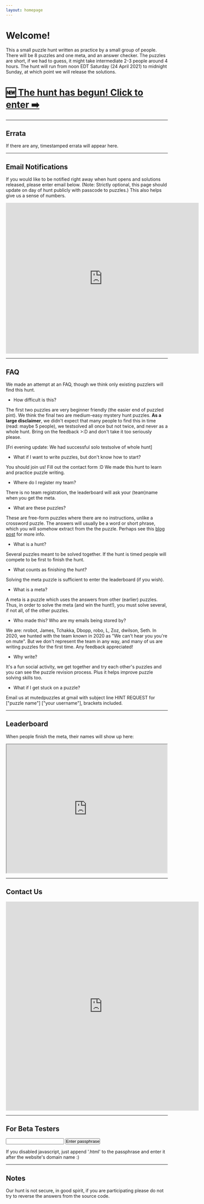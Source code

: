 ```yaml
---
layout: homepage 
---
```



# Welcome!

This a small puzzle hunt written as practice by a small group of people. There
will be 8 puzzles and one meta, and an answer checker. The puzzles are short, if
we had to guess, it might take intermediate 2-3 people around 4 hours. 
The hunt will run from noon EDT Saturday (24 April 2021) to midnight Sunday, at
which point we will release the solutions. 

# [🆕 The hunt has begun! Click to enter ➡️ ]({{site.baseurl}}/Welcome%20to%20mini%20hunt!.html)


<!--<h2><p style="text-align: center;">Hunt will begin in:</p></h2>-->
<!--<div class="countdown" id="countdown">-->
<!--<ul>-->
<!--<li><span id="days"></span><br>days</li>-->
<!--<li><span id="hours"></span><br>Hours</li>-->
<!--<li><span id="minutes"></span><br>Minutes</li>-->
<!--<li><span id="seconds"></span><br>Seconds</li>-->
<!--</ul>-->
<!--</div>-->

---

## Errata

If there are any, timestamped errata will appear here.

---

## Email Notifications 

If you would like to be notified right away when hunt opens and solutions
released, please enter email below. (Note: Strictly optional, this page should
update on day of hunt publicly with passcode to puzzles.) This also helps give us a sense
of numbers.

<iframe
src="https://docs.google.com/forms/d/e/1FAIpQLSddbKOTJN2E_08dYiGlicGEMlBbXj4gFeyfdSeHHt9oPgk2MQ/viewform?embedded=true"
width="600" height="469" frameborder="0" marginheight="0"
marginwidth="0">Loading…</iframe>


---

## FAQ

We made an attempt at an FAQ, though we think only existing puzzlers will find
this hunt. 

- How difficult is this?

The first two puzzles are very beginner friendly (the easier end of
puzzled pint). We think the final two are medium-easy mystery hunt puzzles. **As a
large disclaimer**, we didn't expect that many people to find this in time
(read: maybe 5 people), we testsolved all once but not twice, and never as a
whole hunt. Bring on the feedback >:D and don't take it too seriously please.

[Fri evening update: We had successful solo testsolve of whole hunt]

- What if I want to write puzzles, but don't know how to start?

You should join us! Fill out the contact form :D We made this hunt to learn and
practice puzzle writing.

- Where do I register my team?

There is no team registration, the leaderboard will ask your
(team)name when you get the meta. 

- What are these puzzles?

These are free-form puzzles where there are no instructions, unlike a crossword
puzzle. The answers will usually be a word or short phrase, which you will
somehow extract from the the puzzle. Perhaps see this [blog
post](https://blog.vero.site/post/puzzlehunts) for more info.

- What is a hunt?

Several puzzles meant to be solved together. If the hunt is timed people will
compete to be first to finish the hunt.

- What counts as finishing the hunt?

Solving the meta puzzle is sufficient to enter the leaderboard (if you wish).

- What is a meta?

A meta is a puzzle which uses the answers from other (earlier) puzzles.
Thus, in order to solve the meta (and win the hunt!), you must solve several, if
not all, of the other puzzles.

- Who made this? Who are my emails being stored by? 

We are: nrobot, James, Tchakka, Dbopp, robo, L, Zoz, dwilson, Seth. In 2020, we
hunted with the team known in 2020 as "We can't hear you you're on mute". But we
don't represent the team in any way, and many of us are writing puzzles for the
first time. Any feedback appreciated!

- Why write?

It's a fun social activity, we get together and try each other's puzzles and you
can see the puzzle revision process. Plus it helps improve puzzle solving skills
too. 

- What if I get stuck on a puzzle?

Email us at mutedpuzzles at gmail with subject line HINT REQUEST for ["puzzle name"] ["your
username"], brackets included. 

---

## Leaderboard

When people finish the meta, their names will show up here:

<iframe src="https://docs.google.com/spreadsheets/d/e/2PACX-1vTx5MtV4QKFO5hq7QppPUx2qEvJV29TNfVR80uxloN7fPoFcjyl3qHpCY8d5ZBkIgfYlHJFldXvXIKN/pubhtml?gid=318061438&amp;single=true&amp;widget=true&amp;headers=false" width="500" height="400"></iframe>

---


## Contact Us

<iframe
src="https://docs.google.com/forms/d/e/1FAIpQLSecPTIR03lfSIbjxPjdts8dzLb5_fOnueDb78aLXT0z6CKyBw/viewform?embedded=true"
width="600" height="650" frameborder="0" marginheight="0"
marginwidth="0">Loading…</iframe>


---

## For Beta Testers

<form id="form" onsubmit="return false;">
<input style="padding:0px" type="text" id="submitpass" size="20"/>
<input style="padding:0px" type="submit" value='Enter passphrase' onclick="makeURL();" />
</form>
<div id='divurl'></div>
<noscript>
If you disabled javascript, just append '.html' to the passphrase and enter it
after the website's domain name :)
</noscript>
<br>

---

## Notes

Our hunt is not secure, in good spirit, if you are participating please do not
try to reverse the answers from the source code.

<script>
function makeURL() {
    passphrase = document.getElementById("submitpass").value;
    divurl = document.getElementById('divurl');
    html = '<br><h3>If the passphrase is correct, this URL will work: <br><br>';
    html += '<a href="' + String(passphrase) + '.html">Link</a>';
    html += '<br><br>Otherwise you will get a 404 error</h3>'; 
    divurl.innerHTML = html;
}
</script>

